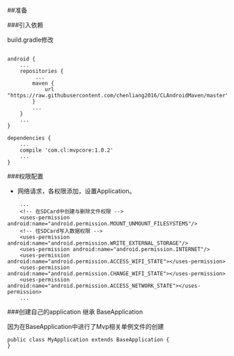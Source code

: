 ##准备

###引入依赖

build.gradle修改

```

android {
    ...
    repositories {
     	 ...
        maven {
            url "https://raw.githubusercontent.com/chenliang2016/CLAndroidMaven/master"
        }
        ...
    }
    ...
}

dependencies {
    ...
    compile 'com.cl:mvpcore:1.0.2'
    ...
}
```

###权限配置
* 网络请求，各权限添加，设置Application。

```
    ...
    <!-- 在SDCard中创建与删除文件权限 -->
    <uses-permission android:name="android.permission.MOUNT_UNMOUNT_FILESYSTEMS"/>
    <!-- 往SDCard写入数据权限 -->
    <uses-permission android:name="android.permission.WRITE_EXTERNAL_STORAGE"/>
    <uses-permission android:name="android.permission.INTERNET"/>
    <uses-permission android:name="android.permission.ACCESS_WIFI_STATE"></uses-permission>
    <uses-permission android:name="android.permission.CHANGE_WIFI_STATE"></uses-permission>
    <uses-permission android:name="android.permission.ACCESS_NETWORK_STATE"></uses-permission>
    ...
```

###创建自己的application 继承 BaseApplication

因为在BaseApplication中进行了Mvp相关单例文件的创建

```
public class MyApplication extends BaseApplication {
}

```